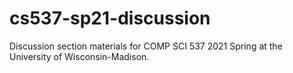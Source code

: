 # cs537-sp21-discussion
Discussion section materials for COMP SCI 537 2021 Spring at the University of Wisconsin-Madison.
